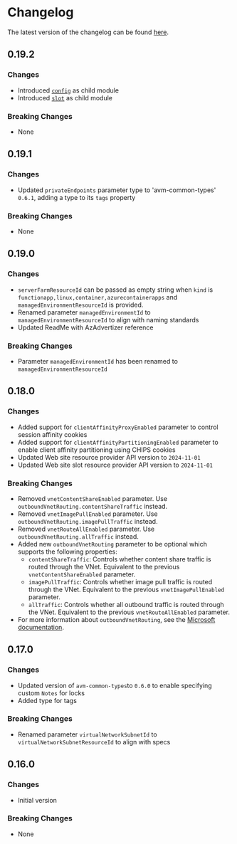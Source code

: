 # Changelog

The latest version of the changelog can be found [here](https://github.com/Azure/bicep-registry-modules/blob/main/avm/res/web/site/CHANGELOG.md).

## 0.19.2

### Changes

- Introduced [`config`](/Azure/bicep-registry-modules/blob/main/avm/res/web/site/config) as child module
- Introduced [`slot`](/Azure/bicep-registry-modules/blob/main/avm/res/web/site/slot) as child module

### Breaking Changes

- None

## 0.19.1

### Changes

- Updated `privateEndpoints` parameter type to 'avm-common-types' `0.6.1`, adding a type to its `tags` property

### Breaking Changes

- None

## 0.19.0

### Changes

- `serverFarmResourceId` can be passed as empty string when `kind` is `functionapp,linux,container,azurecontainerapps` and `managedEnvironmentResourceId` is provided.
- Renamed parameter `managedEnvironmentId` to `managedEnvironmentResourceId` to align with naming standards
- Updated ReadMe with AzAdvertizer reference

### Breaking Changes

- Parameter `managedEnvironmentId` has been renamed to `managedEnvironmentResourceId`

## 0.18.0

### Changes

- Added support for `clientAffinityProxyEnabled` parameter to control session affinity cookies
- Added support for `clientAffinityPartitioningEnabled` parameter to enable client affinity partitioning using CHIPS cookies
- Updated Web site resource provider API version to `2024-11-01`
- Updated Web site slot resource provider API version to `2024-11-01`

### Breaking Changes

- Removed `vnetContentShareEnabled` parameter. Use `outboundVnetRouting.contentShareTraffic` instead.
- Removed `vnetImagePullEnabled` parameter. Use `outboundVnetRouting.imagePullTraffic` instead.
- Removed `vnetRouteAllEnabled` parameter. Use `outboundVnetRouting.allTraffic` instead.
- Added new  `outboundVnetRouting` parameter to be optional which supports the following properties:
  - `contentShareTraffic`: Controls whether content share traffic is routed through the VNet. Equivalent to the previous `vnetContentShareEnabled` parameter.
  - `imagePullTraffic`: Controls whether image pull traffic is routed through the VNet. Equivalent to the previous `vnetImagePullEnabled` parameter.
  - `allTraffic`: Controls whether all outbound traffic is routed through the VNet. Equivalent to the previous `vnetRouteAllEnabled` parameter.
- For more information about `outboundVnetRouting`, see the [Microsoft documentation](https://learn.microsoft.com/en-us/azure/templates/microsoft.web/2024-11-01/sites?pivots=deployment-language-bicep#outboundvnetrouting).

## 0.17.0

### Changes

- Updated version of `avm-common-types`to `0.6.0` to enable specifying custom `Notes` for locks
- Added type for tags

### Breaking Changes

- Renamed parameter `virtualNetworkSubnetId` to `virtualNetworkSubnetResourceId` to align with specs

## 0.16.0

### Changes

- Initial version

### Breaking Changes

- None
